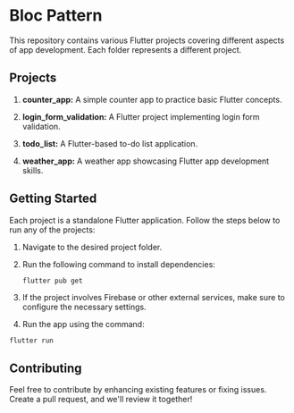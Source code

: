 # Bloc Pattern 

This repository contains various Flutter projects covering different aspects of app development. Each folder represents a different project.

## Projects

1. **counter_app:** A simple counter app to practice basic Flutter concepts.

2. **login_form_validation:** A Flutter project implementing login form validation.

3. **todo_list:** A Flutter-based to-do list application.

4. **weather_app:** A weather app showcasing Flutter app development skills.

## Getting Started

Each project is a standalone Flutter application. Follow the steps below to run any of the projects:

1. Navigate to the desired project folder.

2. Run the following command to install dependencies:

   ```bash
   flutter pub get

1. If the project involves Firebase or other external services, make sure to configure the necessary settings.
2. Run the app using the command:

```
flutter run
```

## Contributing
Feel free to contribute by enhancing existing features or fixing issues. Create a pull request, and we'll review it together!
